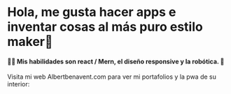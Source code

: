 #  Hola, me gusta hacer apps e inventar cosas al más puro estilo maker👋
####  👨‍💻 Mis habilidades son react / Mern, el diseño responsive y la robótica. 🤖


Visita mi web Albertbenavent.com para ver mi portafolios y la pwa de su interior:

